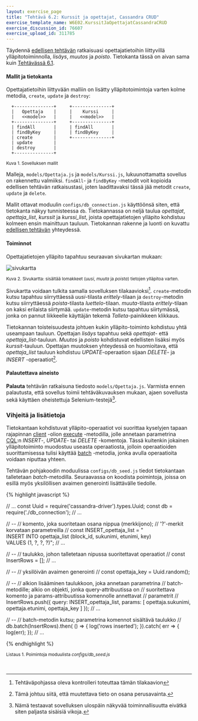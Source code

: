 ```yaml
---
layout: exercise_page
title: "Tehtävä 6.2: Kurssit ja opettajat, Cassandra CRUD"
exercise_template_name: W6E02.KurssitJaOpettajatCassandraCRUD
exercise_discussion_id: 76607
exercise_upload_id: 311785
---
```


Täydennä [edellisen tehtävän](../tehtava61) ratkaisuasi opettajatietoihin liittyvillä ylläpitotoiminnolla, *lisäys*, *muutos* ja *poisto*. Tietokanta tässä on aivan sama kuin [Tehtävässä 6.1](../tehtava61). 


#### Mallit ja tietokanta

Opettajatietoihin liittyvään malliin on lisätty ylläpitotoimintoja varten kolme metodia, `create`, `update` ja `destroy`:

~~~
  +---------------+     +---------------+
  |   Opettaja    |     |    Kurssi     |
  |   <<model>>   |     |   <<model>>   |
  +---------------+     +---------------+
  | findAll       |     | findAll       |
  | findByKey     |     | findByKey     |
  | create        |     +---------------+
  | update        |
  | destroy       |
  +---------------+
~~~
<small>Kuva 1. Sovelluksen mallit</small>


Malleja, `models/Opettaja.js` ja `models/Kurssi.js`, lukuunottamatta sovellus on rakennettu valmiiksi. `findAll`- ja `findByKey` -metodit voit kopioida edellisen tehtävän ratkaisustasi, joten laadittavaksi tässä jää metodit `create`, `update` ja `delete`.

Mallit ottavat moduulin `configs/db_connection.js` käyttöönsä siten, että tietokanta näkyy tunnisteessa `db`. Tietokannassa on neljä taulua *opettajat*, *opettaja_list*, *kurssit* ja *kurssi_list*, joista opettajatietojen ylläpito kohdistuu kolmeen ensin mainittuun tauluun. Tietokannan rakenne ja luonti on kuvattu [edellisen tehtävän](../tehtava61#mallit-ja-tietokanta) yhteydessä.


#### Toiminnot

Opettajatietojen ylläpito tapahtuu seuraavan sivukartan mukaan:

![sivukartta](../../osa2/img/w2e03.png)

<small>Kuva 2. Sivukartta: sisältää lomakkeet (*uusi*, *muuta* ja *poista*) tietojen ylläpitoa varten.</small>

Sivukartta voidaan tulkita samalla sovelluksen tilakaavioksi[^3]. `create`-metodin kutsu tapahtuu siirryttäessä *uusi*-tilasta *erittely*-tilaan ja `destroy`-metodin kutsu siirryttäessä *poista*-tilasta *luettelo*-tilaan. *muuta*-tilasta *erittely*-tilaan on kaksi erilaista siirtymää. `update`-metodin kutsu tapahtuu siirtymässä, jonka on pannut liikkeelle käyttäjän tekemä *Talleta*-painikkeen klikkaus.

[^3]: Tehtäväpohjassa oleva kontrolleri toteuttaa tämän tilakaavion

Tietokannan toisteisuudesta johtuen kukin ylläpito-toiminto kohdistuu yhtä useampaan tauluun. Opettajan *lisäys* tapahtuu sekä *opettajat*- että *opettaja_list*-tauluun. *Muutos* ja *poisto* kohdistuvat edellisten lisäksi myös *kurssit*-tauluun. Opettajan muutoksen yhteydessä on huomioitava, että *opettaja_list* tauluun kohdistuu *UPDATE*-operaation sijaan *DELETE*- ja *INSERT* -operaatiot[^3a].

[^3a]: Tämä johtuu siitä, että muutettava tieto on osana perusavainta.

#### Palautettava aineisto

**Palauta** tehtävän ratkaisuna tiedosto `models/Opettaja.js`. Varmista ennen palautusta, että sovellus toimii tehtäväkuvauksen mukaan, ajaen sovellusta sekä käyttäen oheistettuja Selenium-testejä[^4]. 

[^4]: Nämä testaavat sovelluksen ulospäin näkyvää toiminnallisuutta eivätkä siten paljasta sisäisiä vikoja.

### Vihjeitä ja lisätietoja

Tietokantaan kohdistuvat ylläpito-operaatiot voi suorittaa kyselyjen tapaan rajapinnan [client][class.Client] -olion [execute][execute] -metodilla, jolle annetaan parametrina [CQL][CQL]:n *INSERT*-, *UPDATE*- tai *DELETE* -komentoja. Tässä kuitenkin jokainen ylläpitotoiminto muodostuu useasta operaatiosta, jolloin operaatioiden suorittamisessa tulisi käyttää [batch][batch] -metodia, jonka avulla operaatioita voidaan niputtaa yhteen.

Tehtävän pohjakoodin moduulissa `configs/db_seed.js` tiedot tietokantaan talletetaan *batch*-metodilla. Seuraavassa on koodista poimintoja, joissa on esillä myös yksilöllisen avaimen generointi lisättävälle tiedolle.


[class.Client]: http://docs.datastax.com/en/developer/nodejs-driver/3.2/api/class.Client/
[execute]: http://docs.datastax.com/en/developer/nodejs-driver/3.2/api/class.Client/#execute
[batch]: http://docs.datastax.com/en/developer/nodejs-driver/3.2/api/class.Client/#batch
[CQL]: http://docs.datastax.com/en/cql/3.1/index.html


{% highlight javascript %}

// ...
const Uuid = require('cassandra-driver').types.Uuid;
const db = require('./db_connection');
// ...

// --
// komento, joka suoritetaan osana nippua (merkkijono);
// '?'-merkit korvataan parametreilla
// 
const INSERT_opettaja_list = "\
INSERT INTO opettaja_list (block_id, sukunimi, etunimi, key) \
VALUES (1, ?, ?, ?)";
// ...

// --
// taulukko, johon talletetaan nipussa suoritettavat operaatiot
// 
const InsertRows = [];
// ...

// --
// yksilöivän avaimen generointi 
//
const opettaja_key = Uuid.random();

// --
// alkion lisääminen taulukkoon, joka annetaan parametrina 
// batch-metodille; alkio on objekti, jonka query-attribuutissa on
// suoritettava komento ja params-attribuutissa komennolle annettavat
// parametrit
// 
InsertRows.push({
   query: INSERT_opettaja_list,
   params: [
      opettaja.sukunimi,
      opettaja.etunimi,
      opettaja_key
   ]
});
// ...

// --
// batch-metodin kutsu; parametrina komennot sisältävä taulukko 
//
db.batch(InsertRows).then( () => {
   log('rows inserted');
}).catch( err => {
   log(err);
});
// ...

{% endhighlight %}

<small>Listaus 1. Poimintoja moduulista *configs/db_seed.js*</small>


<br/>

